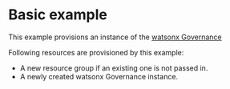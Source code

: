 # Basic example

This example provisions an instance of the [watsonx Governance](https://github.com/terraform-ibm-modules/terraform-ibm-watsonx-governance)

Following resources are provisioned by this example:
- A new resource group if an existing one is not passed in.
- A newly created watsonx Governance instance.
